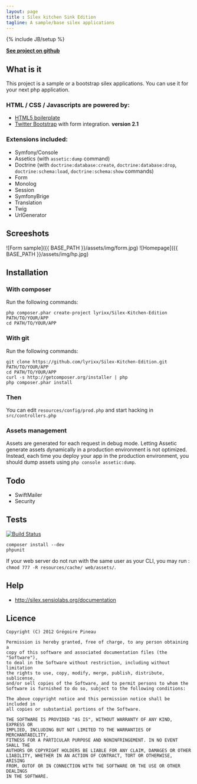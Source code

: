 ```yaml
---
layout: page
title : Silex kitchen Sink Edition
tagline: A sample/base silex applications
---
```

{% include JB/setup %}

[**See project on github**](https://github.com/lyrixx/Silex-Kitchen-Edition)

What is it
----------

This project is a sample or a bootstrap silex applications.
You can use it for your next php application.

### HTML / CSS / Javascripts are powered by:

* [HTML5 boilerplate](http://html5boilerplate.com/)
* [Twitter Bootstrap](http://twitter.github.com/bootstrap/) with form integration. **version 2.1**

### Extensions included:

* Symfony/Console
* Assetics (with `assetic:dump` command)
* Doctrine (with `doctrine:database:create`, `doctrine:database:drop`,
  `doctrine:schema:load`, `doctrine:schema:show` commands)
* Form
* Monolog
* Session
* SymfonyBrige
* Translation
* Twig
* UrlGenerator

Screeshots
----------

![Form sample]({{ BASE_PATH }}/assets/img/form.jpg)
![Homepage]({{ BASE_PATH }}/assets/img/hp.jpg)

Installation
------------

### With composer

Run the following commands:

    php composer.phar create-project lyrixx/Silex-Kitchen-Edition PATH/TO/YOUR/APP
    cd PATH/TO/YOUR/APP

### With git

Run the following commands:

    git clone https://github.com/lyrixx/Silex-Kitchen-Edition.git PATH/TO/YOUR/APP
    cd PATH/TO/YOUR/APP
    curl -s http://getcomposer.org/installer | php
    php composer.phar install

### Then

You can edit `resources/config/prod.php` and start hacking in `src/controllers.php`

### Assets management

Assets are generated for each request in debug mode.
Letting Assetic generate assets dynamically
in a production environment is not optimized.
Instead, each time you deploy your app in the production
environment, you should dump assets using `php console assetic:dump`.

Todo
----

* SwiftMailer
* Security

Tests
-----

[![Build Status](https://secure.travis-ci.org/lyrixx/Silex-Kitchen-Edition.png?branch=master)](http://travis-ci.org/lyrixx/Silex-Kitchen-Edition)

    composer install --dev
    phpunit

If your web server do not run with the same user as your CLI,
you may run : `chmod 777 -R resources/cache/ web/assets/`.

Help
----

* http://silex.sensiolabs.org/documentation

Licence
-------

    Copyright (C) 2012 Grégoire Pineau

    Permission is hereby granted, free of charge, to any person obtaining a
    copy of this software and associated documentation files (the "Software"),
    to deal in the Software without restriction, including without limitation
    the rights to use, copy, modify, merge, publish, distribute, sublicense,
    and/or sell copies of the Software, and to permit persons to whom the
    Software is furnished to do so, subject to the following conditions:

    The above copyright notice and this permission notice shall be included in
    all copies or substantial portions of the Software.

    THE SOFTWARE IS PROVIDED "AS IS", WITHOUT WARRANTY OF ANY KIND, EXPRESS OR
    IMPLIED, INCLUDING BUT NOT LIMITED TO THE WARRANTIES OF MERCHANTABILITY,
    FITNESS FOR A PARTICULAR PURPOSE AND NONINFRINGEMENT. IN NO EVENT SHALL THE
    AUTHORS OR COPYRIGHT HOLDERS BE LIABLE FOR ANY CLAIM, DAMAGES OR OTHER
    LIABILITY, WHETHER IN AN ACTION OF CONTRACT, TORT OR OTHERWISE, ARISING
    FROM, OUTOF OR IN CONNECTION WITH THE SOFTWARE OR THE USE OR OTHER DEALINGS
    IN THE SOFTWARE.
